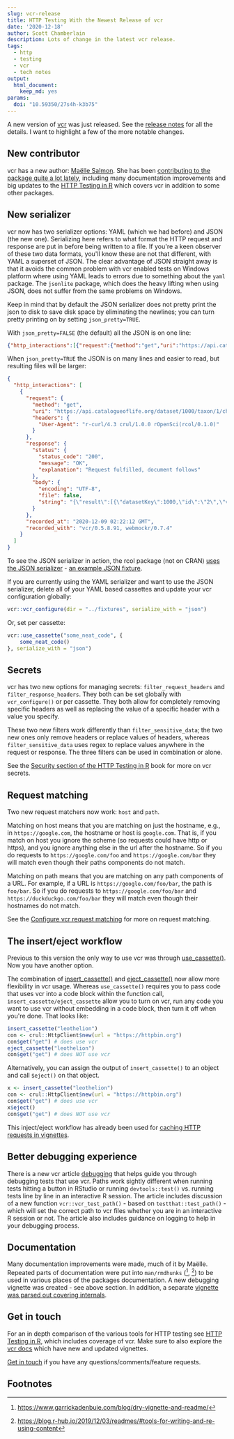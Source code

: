 ```yaml
---
slug: vcr-release
title: HTTP Testing With the Newest Release of vcr
date: '2020-12-18'
author: Scott Chamberlain
description: Lots of change in the latest vcr release.
tags:
  - http
  - testing
  - vcr
  - tech notes
output:
  html_document:
    keep_md: yes
params:
  doi: "10.59350/27s4h-k3b75"
---
```


A new version of [vcr][] was just released. See the [release notes](https://github.com/ropensci/vcr/releases/tag/v0.6.0) for all the details. I want to highlight a few of the more notable changes. 

## New contributor

vcr has a new author: [Maëlle Salmon](/author/ma%C3%ABlle-salmon/). She has been [contributing to the package quite a lot lately](https://github.com/ropensci/vcr/graphs/contributors), including many documentation improvements and big updates to the [HTTP Testing in R][book] which covers vcr in addition to some other packages.

## New serializer

vcr now has two serializer options: YAML (which we had before) and JSON (the new one). Serializing here refers to what format the HTTP request and response are put in before being written to a file. If you're a keen observer of these two data formats, you'll know these are not that different, with YAML a superset of JSON. The clear advantage of JSON straight away is that it avoids the common problem with vcr enabled tests on Windows platform where using YAML leads to errors due to something about the `yaml` package. The `jsonlite` package, which does the heavy lifting when using JSON, does not suffer from the same problems on Windows.

Keep in mind that by default the JSON serializer does not pretty print the json to disk to save disk space by eliminating the newlines; you can turn pretty printing on by setting `json_pretty=TRUE`.

With `json_pretty=FALSE` (the default) all the JSON is on one line:

```json
{"http_interactions":[{"request":{"method":"get","uri":"https://api.catalogueoflife.org/dataset/1000/taxon/1/children","headers":{"User-Agent":"r-curl/4.3 crul/1.0.0 rOpenSci(rcol/0.1.0)"}},"response":{"status":{"status_code":"200","message":"OK","explanation":"Request fulfilled, document follows"},"body":{"encoding":"UTF-8","file":false,"string":"{\"result\":[{\"datasetKey\":1000,\"id\":\"2\",\"verbatimKey\":856}"}},"recorded_at":"2020-12-09 02:22:12 GMT","recorded_with":"vcr/0.5.8.91, webmockr/0.7.4"}]}
```

When `json_pretty=TRUE` the JSON is on many lines and easier to read, but resulting files will be larger:

```json
{
  "http_interactions": [
    {
      "request": {
        "method": "get",
        "uri": "https://api.catalogueoflife.org/dataset/1000/taxon/1/children",
        "headers": {
          "User-Agent": "r-curl/4.3 crul/1.0.0 rOpenSci(rcol/0.1.0)"
        }
      },
      "response": {
        "status": {
          "status_code": "200",
          "message": "OK",
          "explanation": "Request fulfilled, document follows"
        },
        "body": {
          "encoding": "UTF-8",
          "file": false,
          "string": "{\"result\":[{\"datasetKey\":1000,\"id\":\"2\",\"verbatimKey\":856}"
        }
      },
      "recorded_at": "2020-12-09 02:22:12 GMT",
      "recorded_with": "vcr/0.5.8.91, webmockr/0.7.4"
    }
  ]
}
```

To see the JSON serializer in action, the rcol package (not on CRAN) [uses the JSON serializer](https://github.com/ropensci/rcol/blob/master/tests/testthat/helper-rcol.R#L2) - [an example JSON fixture](https://github.com/ropensci/rcol/blob/master/tests/fixtures/cp_children.json).

If you are currently using the YAML serializer and want to use the JSON serializer, delete all of your YAML based cassettes and update your vcr configuration globally:

```r
vcr::vcr_configure(dir = "../fixtures", serialize_with = "json")
```

Or, set per cassette:

```r
vcr::use_cassette("some_neat_code", {
    some_neat_code()
}, serialize_with = "json")
```

## Secrets

vcr has two new options for managing secrets: `filter_request_headers` and `filter_response_headers`. They both can be set globally with `vcr_configure()` or per cassette. They both allow for completely removing specific headers as well as replacing the value of a specific header with a value you specify.

These two new filters work differently than `filter_sensitive_data`; the two new ones only remove headers or replace values of headers, whereas `filter_sensitive_data` uses regex to replace values anywhere in the request or response. The three filters can be used in combination or alone.

See the [Security section of the HTTP Testing in R](https://books.ropensci.org/http-testing/vcr-security.html) book for more on vcr secrets.

## Request matching

Two new request matchers now work: `host` and `path`.

Matching on host means that you are matching on just the hostname, e.g., in `https://google.com`, the hostname or host is `google.com`. That is, if you match on host you ignore the scheme (so requests could have http or https), and you ignore anything else in the url after the hostname. So if you do requests to `https://google.com/foo` and `https://google.com/bar` they will match even though their paths components do not match.

Matching on path means that you are matching on any path components of a URL. For example, if a URL is `https://google.com/foo/bar`, the path is `foo/bar`. So if you do requests to `https://google.com/foo/bar` and `https://duckduckgo.com/foo/bar` they will match even though their hostnames do not match.

See the [Configure vcr request matching](https://docs.ropensci.org/vcr/articles/request_matching) for more on request matching.

## The insert/eject workflow

Previous to this version the only way to use vcr was through [use_cassette()](https://docs.ropensci.org/vcr/reference/use_cassette). Now you have another option. 

The combination of [insert_cassette()](https://docs.ropensci.org/vcr/reference/insert_cassette) and [eject_cassette()](https://docs.ropensci.org/vcr/reference/eject_cassette) now allow more flexibility in vcr usage. Whereas `use_cassette()` requires you to pass code that uses vcr into a code block within the function call, `insert_cassette/eject_cassette` allow you to turn on vcr, run any code you want to use vcr without embedding in a code block, then turn it off when you're done. That looks like:

```r
insert_cassette("leothelion")
con <- crul::HttpClient$new(url = "https://httpbin.org")
con$get("get") # does use vcr
eject_cassette("leothelion")
con$get("get") # does NOT use vcr
```

Alternatively, you can assign the output of `insert_cassette()` to an object and call `$eject()` on that object.

```r
x <- insert_cassette("leothelion")
con <- crul::HttpClient$new(url = "https://httpbin.org")
con$get("get") # does use vcr
x$eject()
con$get("get") # does NOT use vcr
```

This inject/eject workflow has already been used for [caching HTTP requests in vignettes](https://github.com/ropensci/vcr/issues/150).

## Better debugging experience

There is a new vcr article [debugging](https://docs.ropensci.org/vcr/articles/debugging) that helps guide you through debugging tests that use vcr. Paths work sightly different when running tests hitting a button in RStudio or running `devtools::test()` vs. running tests line by line in an interactive R session. The article includes discussion of a new function `vcr::vcr_test_path()` - based on `testthat::test_path()` - which will set the correct path to vcr files whether you are in an interactive R session or not. The article also includes guidance on logging to help in your debugging process.

## Documentation

Many documentation improvements were made, much of it by Maëlle. Repeated parts of documentation were put into `man/rmdhunks` ([^1], [^2]) to be used in various places of the packages documentation. A new debugging vignette was created - see above section. In addition, a separate [vignette was parsed out covering internals](https://docs.ropensci.org/vcr/articles/internals).

## Get in touch

For an in depth comparison of the various tools for HTTP testing see [HTTP Testing in R][book], which includes coverage of vcr. Make sure to also explore the [vcr docs][vcrdocs] which have new and updated vignettes.

[Get in touch](https://github.com/ropensci/vcr/issues/) if you have any questions/comments/feature requests.

## Footnotes

[^1]: https://www.garrickadenbuie.com/blog/dry-vignette-and-readme/
[^2]: https://blog.r-hub.io/2019/12/03/readmes/#tools-for-writing-and-re-using-content


[vcr]: https://github.com/ropensci/vcr/
[vcrdocs]: https://docs.ropensci.org/vcr/
[book]: https://books.ropensci.org/http-testing/
